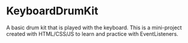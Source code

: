 # KeyboardDrumKit
A basic drum kit that is played with the keyboard.  This is a mini-project created with HTML/CSS/JS to learn and practice with EventListeners.
